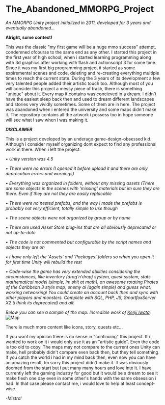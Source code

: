 # The_Abandoned_MMORPG_Project
*An MMORPG Unity project initialized in 2011, developed for 3 years and eventually abandoned...*

**Alright, some context!**

This was the classic "my first game will be a huge mmo success" attempt, condemned ofcourse to the same end as any other. I started this project in the first year of high school, when i started learning programming along with 3d graphics after working with flash and actionscript 3 for some time. Since it was my first big programming project it started as some expiremental scenes and code, deleting and re-creating everything multiple times to reach the current state. During the 3 years of its development a few very talented people added their artistic touch too. Although most of you will consider this project a messy piece of trash, there is something "unique" about it. Every map it contains was concieved in a dream. I didn't have the easiest sleep back then and used to dream different landscapes and stories very vividly sometimes. Some of them are in here. The project was abandoned when i entered the university and some maps didn't make it. The repository contains all the artwork i possess too in hope someone will see what i saw when i was making it.

***DISCLAIMER***

This is a project developed by an underage game-design-obsessed kid. Although i consider myself organizing dont expect to find any professional work in there. When i left the project:

*• Unity version was 4.5*

*• There were no errors (I opened it before upload it and there are only deprecation errors and warnings)*

*• Everything was organized in folders, without any missing assets (There are some objects in the scenes with 'missing' materials but im sure they are there. Even if they are not they are easily replacable*

*• There were no nested prefabs, and the way i made the prefabs is probably not very efficient, totally simple to use though*

*• The scene objects were not organized by group or by name*

*• There are used Asset Store plug-ins that are all obviously deprecated or not up-to-date*

*• The code is not commented but configurable by the script names and objects they are on*

*• I have only left the 'Assets' and 'Packages' folders so when you open it for first time Unity will rebuild the rest*

*• Code-wise the game has very extended abilities considering the circumstances, like inventory (drag'n'drop) system, quest system, stats mathematical model (simple, im shit at math), an awesome rotating Pirates of the Caribbean 3 style map, enemy ai (again simple) and guess what, working networking! You could create an account back then and sync with other players and monsters. Complete with SQL, PHP, JS, SmartfoxServer X2 (i think its deprecated) and all!*

*Below you can see a sample of the map. Incredible work of [Kenji Iwata](https://iwatakenji.wordpress.com/):*
![Map](https://github.com/Mistral-Designs/The_Abandoned_MMORPG_Project/blob/master/map.jpg?raw=true)

There is much more content like icons, story, quests etc...

If you want my opinion there is no sense in "continuing" this project. If i wanted to work on it i would only use it as an "artistic guide". Even the code is too old to copy. The maps may not compare to the current ones Unity can make, hell probably didn't compare even back then, but they tell something. If you catch the world i had in my mind back then, even now you can have an amazing result. Im sorry this project didn't make it. It was obviously doomed from the start but i put many many hours and love into it. I have currently left the gaming industry for good but it would be a dream to see it make flesh one day even in some other's hands with the same obsession i had. In that case please contact me, i would love to help at least concept-wise.
	
*-Mistral*
